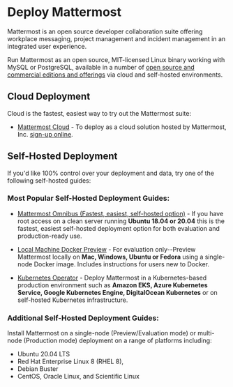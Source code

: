 # Deploy Mattermost

Mattermost is an open source developer collaboration suite offering workplace messaging, project management and incident management in an integrated user experience. 

Run Mattermost as an open source, MIT-licensed Linux binary working with MySQL or PostgreSQL, available in a number of [open source and commercial editions and offerings](https://docs.mattermost.com/about/deployments-and-editions.html) via cloud and self-hosted environments. 

## Cloud Deployment 

Cloud is the fastest, easiest way to try out the Mattermost suite: 

- [Mattermost Cloud](https://mattermost.com/pricing/) - To deploy as a cloud solution hosted by Mattermost, Inc. [sign-up online](https://mattermost.com/pricing/).

## Self-Hosted Deployment 

If you'd like 100% control over your deployment and data, try one of the following self-hosted guides: 

### Most Popular Self-Hosted Deployment Guides: 

- [Mattermost Omnibus (Fastest, easiest, self-hosted option)](https://docs.mattermost.com/getting-started/light-install.html) - If you have root access on a clean server running **Ubuntu 18.04 or 20.04** this is the fastest, easiest self-hosted deployment option for both evaluation and production-ready use. 

- [Local Machine Docker Preview](https://docs.mattermost.com/install/setting-up-local-machine-using-docker.html) - For evaluation only--Preview Mattermost locally on **Mac, Windows, Ubuntu or Fedora** using a single-node Docker image. Includes instructions for users new to Docker. 

- [Kubernetes Operator](https://docs.mattermost.com/install/install-kubernetes.html) - Deploy Mattermost in a Kubernetes-based production environment such as **Amazon EKS, Azure Kubernetes Service, Google Kubernetes Engine,  DigitalOcean Kubernetes** or on self-hosted Kubernetes infrastructure. 

### Additional Self-Hosted Deployment Guides: 

Install Mattermost on a single-node (Preview/Evaluation mode) or multi-node (Production mode) deployment on a range of platforms including: 

- Ubuntu 20.04 LTS
- Red Hat Enterprise Linux 8 (RHEL 8), 
- Debian Buster
- CentOS, Oracle Linux, and Scientific Linux

